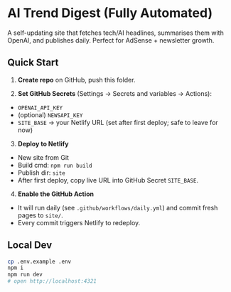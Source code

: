 # AI Trend Digest (Fully Automated)

A self-updating site that fetches tech/AI headlines, summarises them with OpenAI, and publishes daily.
Perfect for AdSense + newsletter growth.

## Quick Start

1) **Create repo** on GitHub, push this folder.

2) **Set GitHub Secrets** (Settings → Secrets and variables → Actions):
- `OPENAI_API_KEY`
- (optional) `NEWSAPI_KEY`
- `SITE_BASE` → your Netlify URL (set after first deploy; safe to leave for now)

3) **Deploy to Netlify**
- New site from Git
- Build cmd: `npm run build`
- Publish dir: `site`
- After first deploy, copy live URL into GitHub Secret `SITE_BASE`.

4) **Enable the GitHub Action**
- It will run daily (see `.github/workflows/daily.yml`) and commit fresh pages to `site/`.
- Every commit triggers Netlify to redeploy.

## Local Dev

```bash
cp .env.example .env
npm i
npm run dev
# open http://localhost:4321
